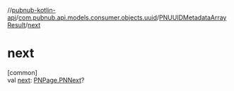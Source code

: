 //[pubnub-kotlin-api](../../../index.md)/[com.pubnub.api.models.consumer.objects.uuid](../index.md)/[PNUUIDMetadataArrayResult](index.md)/[next](next.md)

# next

[common]\
val [next](next.md): [PNPage.PNNext](../../com.pubnub.api.models.consumer.objects/-p-n-page/-p-n-next/index.md)?
